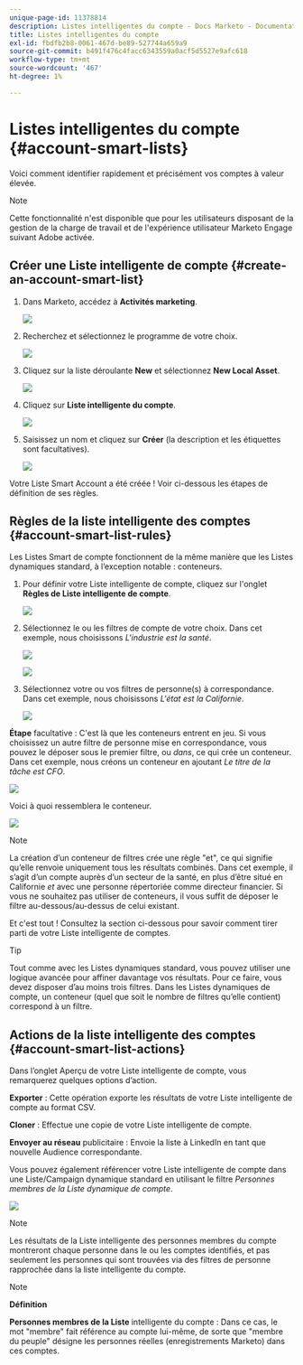 ```yaml
---
unique-page-id: 11378814
description: Listes intelligentes du compte - Docs Marketo - Documentation du produit
title: Listes intelligentes du compte
exl-id: fbdfb2b8-0061-467d-be89-527744a659a9
source-git-commit: b491f476c4facc6343559a0acf5d5527e9afc618
workflow-type: tm+mt
source-wordcount: '467'
ht-degree: 1%

---
```


# Listes intelligentes du compte {#account-smart-lists}

Voici comment identifier rapidement et précisément vos comptes à valeur élevée.

>[!NOTE]
>
>Cette fonctionnalité n&#39;est disponible que pour les utilisateurs disposant de la gestion de la charge de travail et de l&#39;expérience utilisateur Marketo Engage suivant Adobe activée.

## Créer une Liste intelligente de compte {#create-an-account-smart-list}

1. Dans Marketo, accédez à **Activités marketing**.

   ![](assets/account-smart-lists-1.png)

1. Recherchez et sélectionnez le programme de votre choix.

   ![](assets/account-smart-lists-2.png)

1. Cliquez sur la liste déroulante **New** et sélectionnez **New Local Asset**.

   ![](assets/account-smart-lists-3.png)

1. Cliquez sur **Liste intelligente du compte**.

   ![](assets/account-smart-lists-4.png)

1. Saisissez un nom et cliquez sur **Créer** (la description et les étiquettes sont facultatives).

   ![](assets/account-smart-lists-5.png)

Votre Liste Smart Account a été créée ! Voir ci-dessous les étapes de définition de ses règles.

## Règles de la liste intelligente des comptes {#account-smart-list-rules}

Les Listes Smart de compte fonctionnent de la même manière que les Listes dynamiques standard, à l’exception notable : conteneurs.

1. Pour définir votre Liste intelligente de compte, cliquez sur l&#39;onglet **Règles de Liste intelligente de compte**.

   ![](assets/account-smart-lists-6.png)

1. Sélectionnez le ou les filtres de compte de votre choix. Dans cet exemple, nous choisissons _L&#39;industrie est la santé_.

   ![](assets/account-smart-lists-7.png)

   ![](assets/account-smart-lists-8.png)

1. Sélectionnez votre ou vos filtres de personne(s) à correspondance. Dans cet exemple, nous choisissons _L&#39;état est la Californie_.

   ![](assets/account-smart-lists-9.png)

**Étape** facultative : C&#39;est là que les conteneurs entrent en jeu. Si vous choisissez un autre filtre de personne mise en correspondance, vous pouvez le déposer sous le premier filtre, ou _dans_, ce qui crée un conteneur. Dans cet exemple, nous créons un conteneur en ajoutant _Le titre de la tâche est CFO_.

![](assets/account-smart-lists-10.png)

Voici à quoi ressemblera le conteneur.

![](assets/account-smart-lists-11.png)

>[!NOTE]
>
>La création d’un conteneur de filtres crée une règle &quot;et&quot;, ce qui signifie qu’elle renvoie uniquement tous les résultats combinés. Dans cet exemple, il s’agit d’un compte auprès d’un secteur de la santé, en plus d’être situé en Californie _et_ avec une personne répertoriée comme directeur financier. Si vous ne souhaitez pas utiliser de conteneurs, il vous suffit de déposer le filtre au-dessous/au-dessus de celui existant.

Et c&#39;est tout ! Consultez la section ci-dessous pour savoir comment tirer parti de votre Liste intelligente de comptes.

>[!TIP]
>
>Tout comme avec les Listes dynamiques standard, vous pouvez utiliser une logique avancée pour affiner davantage vos résultats. Pour ce faire, vous devez disposer d’au moins trois filtres. Dans les Listes dynamiques de compte, un conteneur (quel que soit le nombre de filtres qu’elle contient) correspond à un filtre.

## Actions de la liste intelligente des comptes {#account-smart-list-actions}

Dans l’onglet Aperçu de votre Liste intelligente de compte, vous remarquerez quelques options d’action.

**Exporter** : Cette opération exporte les résultats de votre Liste intelligente de compte au format CSV.

**Cloner** : Effectue une copie de votre Liste intelligente de compte.

**Envoyer au réseau** publicitaire : Envoie la liste à LinkedIn en tant que nouvelle Audience correspondante.

Vous pouvez également référencer votre Liste intelligente de compte dans une Liste/Campaign dynamique standard en utilisant le filtre _Personnes membres de la Liste dynamique de compte_.

![](assets/account-smart-lists-12.png)

>[!NOTE]
>
>Les résultats de la Liste intelligente des personnes membres du compte montreront chaque personne dans le ou les comptes identifiés, et pas seulement les personnes qui sont trouvées via des filtres de personne rapprochée dans la liste intelligente du compte.

>[!NOTE]
>
>**Définition**
>
>**Personnes membres de la Liste** intelligente du compte : Dans ce cas, le mot &quot;membre&quot; fait référence au compte lui-même, de sorte que &quot;membre du peuple&quot; désigne les personnes réelles (enregistrements Marketo) dans ces comptes.
